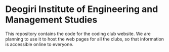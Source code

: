 # Deogiri Institute of Engineering and Management Studies

This repository contains the code for the coding club website.
We are planning to use it to host the web pages for all the clubs, so that information is accessible online to everyone.
